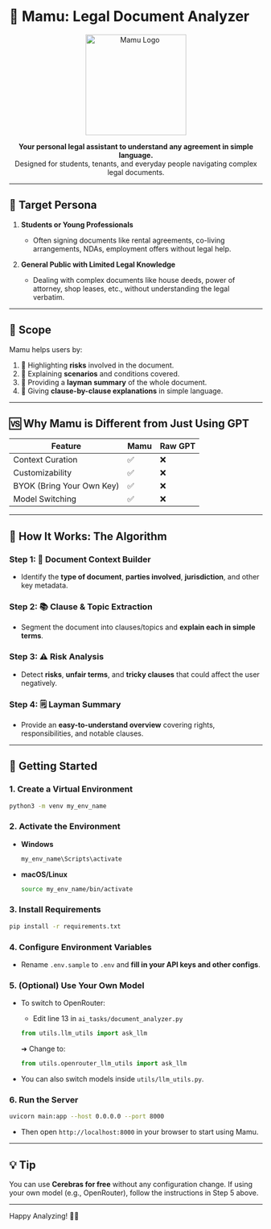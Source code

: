 # 🧾 Mamu: Legal Document Analyzer

<p align="center">
  <img src="https://your-logo-or-banner-url.com" width="200" alt="Mamu Logo"/>
</p>

<p align="center">
  <b>Your personal legal assistant to understand any agreement in simple language.</b><br>
  Designed for students, tenants, and everyday people navigating complex legal documents.
</p>

---

## 👤 Target Persona

1. **Students or Young Professionals**
   - Often signing documents like rental agreements, co-living arrangements, NDAs, employment offers without legal help.

2. **General Public with Limited Legal Knowledge**
   - Dealing with complex documents like house deeds, power of attorney, shop leases, etc., without understanding the legal verbatim.

---

## 🎯 Scope

Mamu helps users by:

1. 🛑 Highlighting **risks** involved in the document.  
2. 🧩 Explaining **scenarios** and conditions covered.  
3. 📄 Providing a **layman summary** of the whole document.  
4. 📜 Giving **clause-by-clause explanations** in simple language.

---

## 🆚 Why Mamu is Different from Just Using GPT

| Feature              | Mamu | Raw GPT |
|----------------------|------|---------|
| Context Curation     | ✅   | ❌      |
| Customizability      | ✅   | ❌      |
| BYOK (Bring Your Own Key) | ✅   | ❌      |
| Model Switching      | ✅   | ❌      |

---

## 🧠 How It Works: The Algorithm

### Step 1: 🧭 Document Context Builder
- Identify the **type of document**, **parties involved**, **jurisdiction**, and other key metadata.

### Step 2: 📚 Clause & Topic Extraction
- Segment the document into clauses/topics and **explain each in simple terms**.

### Step 3: ⚠️ Risk Analysis
- Detect **risks**, **unfair terms**, and **tricky clauses** that could affect the user negatively.

### Step 4: 🗒️ Layman Summary
- Provide an **easy-to-understand overview** covering rights, responsibilities, and notable clauses.

---

## 🚀 Getting Started

### 1. Create a Virtual Environment
```bash
python3 -m venv my_env_name
```

### 2. Activate the Environment
- **Windows**
  ```bash
  my_env_name\Scripts\activate
  ```
- **macOS/Linux**
  ```bash
  source my_env_name/bin/activate
  ```

### 3. Install Requirements
```bash
pip install -r requirements.txt
```

### 4. Configure Environment Variables
- Rename `.env.sample` to `.env` and **fill in your API keys and other configs**.

### 5. (Optional) Use Your Own Model
- To switch to OpenRouter:
  - Edit line 13 in `ai_tasks/document_analyzer.py`
  ```python
  from utils.llm_utils import ask_llm
  ```
  ➜ Change to:
  ```python
  from utils.openrouter_llm_utils import ask_llm
  ```

- You can also switch models inside `utils/llm_utils.py`.

### 6. Run the Server
```bash
uvicorn main:app --host 0.0.0.0 --port 8000
```
- Then open `http://localhost:8000` in your browser to start using Mamu.

---

## 💡 Tip
You can use **Cerebras for free** without any configuration change. If using your own model (e.g., OpenRouter), follow the instructions in Step 5 above.

---

Happy Analyzing! 🧠📄
